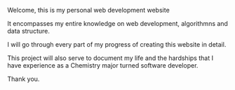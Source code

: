 Welcome, this is my personal web development website

It encompasses my entire knowledge on web development, algorithmns and data structure.

I will go through every part of my progress of creating this website in detail.

This project will also serve to document my life and the hardships that I have experience 
as a Chemistry major turned software developer.

Thank you.

